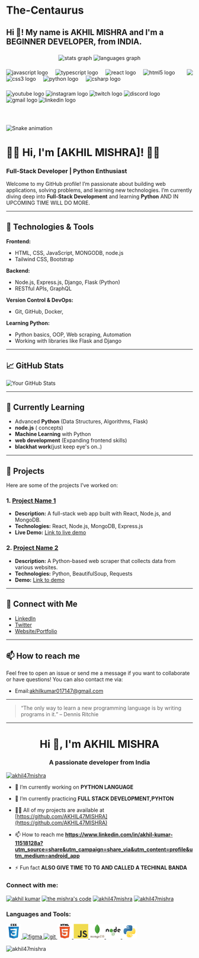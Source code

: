 # The-Centaurus


<h2 align="left">Hi 👋! My name is AKHIL MISHRA and I'm a BEGINNER DEVELOPER, from INDIA.</h2>

###

<div align="center">
  <img src="https://github-readme-stats.vercel.app/api?username=maurodesouza&hide_title=false&hide_rank=false&show_icons=true&include_all_commits=true&count_private=true&disable_animations=false&theme=dracula&locale=en&hide_border=false" height="150" alt="stats graph"  />
  <img src="https://github-readme-stats.vercel.app/api/top-langs?username=maurodesouza&locale=en&hide_title=false&layout=compact&card_width=320&langs_count=5&theme=dracula&hide_border=false" height="150" alt="languages graph"  />
</div>

###

<img align="right" height="150" src="https://i.imgflip.com/65efzo.gif"  />

###

<div align="left">
  <img src="https://cdn.jsdelivr.net/gh/devicons/devicon/icons/javascript/javascript-original.svg" height="30" alt="javascript logo"  />
  <img width="12" />
  <img src="https://cdn.jsdelivr.net/gh/devicons/devicon/icons/typescript/typescript-original.svg" height="30" alt="typescript logo"  />
  <img width="12" />
  <img src="https://cdn.jsdelivr.net/gh/devicons/devicon/icons/react/react-original.svg" height="30" alt="react logo"  />
  <img width="12" />
  <img src="https://cdn.jsdelivr.net/gh/devicons/devicon/icons/html5/html5-original.svg" height="30" alt="html5 logo"  />
  <img width="12" />
  <img src="https://cdn.jsdelivr.net/gh/devicons/devicon/icons/css3/css3-original.svg" height="30" alt="css3 logo"  />
  <img width="12" />
  <img src="https://cdn.jsdelivr.net/gh/devicons/devicon/icons/python/python-original.svg" height="30" alt="python logo"  />
  <img width="12" />
  <img src="https://cdn.jsdelivr.net/gh/devicons/devicon/icons/csharp/csharp-original.svg" height="30" alt="csharp logo"  />
</div>

###

<div align="left">
  <img src="https://img.shields.io/static/v1?message=Youtube&logo=youtube&label=&color=FF0000&logoColor=white&labelColor=&style=for-the-badge" height="35" alt="youtube logo"  />
  <img src="https://img.shields.io/static/v1?message=Instagram&logo=instagram&label=&color=E4405F&logoColor=white&labelColor=&style=for-the-badge" height="35" alt="instagram logo"  />
  <img src="https://img.shields.io/static/v1?message=Twitch&logo=twitch&label=&color=9146FF&logoColor=white&labelColor=&style=for-the-badge" height="35" alt="twitch logo"  />
  <img src="https://img.shields.io/static/v1?message=Discord&logo=discord&label=&color=7289DA&logoColor=white&labelColor=&style=for-the-badge" height="35" alt="discord logo"  />
  <img src="https://img.shields.io/static/v1?message=Gmail&logo=gmail&label=&color=D14836&logoColor=white&labelColor=&style=for-the-badge" height="35" alt="gmail logo"  />
  <img src="https://img.shields.io/static/v1?message=LinkedIn&logo=linkedin&label=&color=0077B5&logoColor=white&labelColor=&style=for-the-badge" height="35" alt="linkedin logo"  />
</div>

###

<br clear="both">

<img src="https://raw.githubusercontent.com/maurodesouza/maurodesouza/output/snake.svg" alt="Snake animation" />


       

###

# 👨‍💻 Hi, I'm [AKHIL MISHRA]! 👩‍💻

### Full-Stack Developer | Python Enthusiast

Welcome to my GitHub profile! I’m passionate about building web applications, solving problems, and learning new technologies. I’m currently diving deep into **Full-Stack Development** and learning **Python** AND IN UPCOMING TIME WILL DO MORE.



---

## 🔧 Technologies & Tools

**Frontend:**  
- HTML, CSS, JavaScript, MONGODB, node.js  
- Tailwind CSS, Bootstrap

**Backend:**  
- Node.js, Express.js, Django, Flask (Python)  
- RESTful APIs, GraphQL



**Version Control & DevOps:**  
- Git, GitHub, Docker, 

**Learning Python:**  
- Python basics, OOP, Web scraping, Automation  
- Working with libraries like Flask and Django

---

## 📈 GitHub Stats

![Your GitHub Stats](https://github-readme-stats.vercel.app/api?username=akhil47mishra&show_icons=true&hide_title=true&count_private=true&hide=prs)  
<!-- Replace 'your-username' with your GitHub username -->

---

## 🌱 Currently Learning

- Advanced **Python** (Data Structures, Algorithms, Flask)
- **node.js** ( concepts)
- **Machine Learning** with Python
- **web development** (Expanding frontend skills)
- **blackhat work**(just keep eye's on..) 

---

## 💼 Projects

Here are some of the projects I’ve worked on:

### 1. [Project Name 1](https://github.com/your-username/project-1)
- **Description:** A full-stack web app built with React, Node.js, and MongoDB.  
- **Technologies:** React, Node.js, MongoDB, Express.js  
- **Live Demo:** [Link to live demo](https://your-demo-link.com)

### 2. [Project Name 2](https://github.com/your-username/project-2)
- **Description:** A Python-based web scraper that collects data from various websites.  
- **Technologies:** Python, BeautifulSoup, Requests  
- **Demo:** [Link to demo](https://your-demo-link.com)

---

## 🌟 Connect with Me

- [LinkedIn](https://www.linkedin.com/in/akhil-kumar-11518128a?utm_source=share&utm_campaign=share_via&utm_content=profile&utm_medium=android_app)
- [Twitter](https://twitter.com/your-profile)
- [Website/Portfolio](https://your-portfolio.com)

---

## 📫 How to reach me

Feel free to open an issue or send me a message if you want to collaborate or have questions! You can also contact me via:

- Email:akhilkumar017147@gmail.com

---

> “The only way to learn a new programming language is by writing programs in it.” – Dennis Ritchie

---























<h1 align="center">Hi 👋, I'm AKHIL MISHRA</h1>
<h3 align="center">A passionate developer from India</h3>

<p align="left"> <a href="https://github.com/ryo-ma/github-profile-trophy"><img src="https://github-profile-trophy.vercel.app/?username=akhil47mishra" alt="akhil47mishra" /></a> </p>

- 🔭 I’m currently working on **PYTHON LANGUAGE**

- 🌱 I’m currently practicing **FULL STACK DEVELOPMENT,PYHTON**

- 👨‍💻 All of my projects are available at [https://github.com/AKHIL47MISHRA](https://github.com/AKHIL47MISHRA)

- 📫 How to reach me **https://www.linkedin.com/in/akhil-kumar-11518128a?utm_source=share&utm_campaign=share_via&utm_content=profile&utm_medium=android_app**

- ⚡ Fun fact **ALSO GIVE TIME TO TG AND CALLED A TECHINAL BANDA**

<h3 align="left">Connect with me:</h3>
<p align="left">
<a href="https://linkedin.com/in/akhil kumar" target="blank"><img align="center" src="https://raw.githubusercontent.com/rahuldkjain/github-profile-readme-generator/master/src/images/icons/Social/linked-in-alt.svg" alt="akhil kumar" height="30" width="40" /></a>
<a href="https://www.youtube.com/c/the mishra's code" target="blank"><img align="center" src="https://raw.githubusercontent.com/rahuldkjain/github-profile-readme-generator/master/src/images/icons/Social/youtube.svg" alt="the mishra's code" height="30" width="40" /></a>
<a href="https://www.codechef.com/users/akhil47mishra" target="blank"><img align="center" src="https://cdn.jsdelivr.net/npm/simple-icons@3.1.0/icons/codechef.svg" alt="akhil47mishra" height="30" width="40" /></a>
<a href="https://www.leetcode.com/akhil47mishra" target="blank"><img align="center" src="https://raw.githubusercontent.com/rahuldkjain/github-profile-readme-generator/master/src/images/icons/Social/leet-code.svg" alt="akhil47mishra" height="30" width="40" /></a>
</p>

<h3 align="left">Languages and Tools:</h3>
<p align="left"> <a href="https://www.w3schools.com/css/" target="_blank" rel="noreferrer"> <img src="https://raw.githubusercontent.com/devicons/devicon/master/icons/css3/css3-original-wordmark.svg" alt="css3" width="40" height="40"/> </a> <a href="https://www.figma.com/" target="_blank" rel="noreferrer"> <img src="https://www.vectorlogo.zone/logos/figma/figma-icon.svg" alt="figma" width="40" height="40"/> </a> <a href="https://git-scm.com/" target="_blank" rel="noreferrer"> <img src="https://www.vectorlogo.zone/logos/git-scm/git-scm-icon.svg" alt="git" width="40" height="40"/> </a> <a href="https://www.w3.org/html/" target="_blank" rel="noreferrer"> <img src="https://raw.githubusercontent.com/devicons/devicon/master/icons/html5/html5-original-wordmark.svg" alt="html5" width="40" height="40"/> </a> <a href="https://developer.mozilla.org/en-US/docs/Web/JavaScript" target="_blank" rel="noreferrer"> <img src="https://raw.githubusercontent.com/devicons/devicon/master/icons/javascript/javascript-original.svg" alt="javascript" width="40" height="40"/> </a> <a href="https://www.mongodb.com/" target="_blank" rel="noreferrer"> <img src="https://raw.githubusercontent.com/devicons/devicon/master/icons/mongodb/mongodb-original-wordmark.svg" alt="mongodb" width="40" height="40"/> </a> <a href="https://nodejs.org" target="_blank" rel="noreferrer"> <img src="https://raw.githubusercontent.com/devicons/devicon/master/icons/nodejs/nodejs-original-wordmark.svg" alt="nodejs" width="40" height="40"/> </a> <a href="https://www.python.org" target="_blank" rel="noreferrer"> <img src="https://raw.githubusercontent.com/devicons/devicon/master/icons/python/python-original.svg" alt="python" width="40" height="40"/> </a> </p>

<p><img align="center" src="https://github-readme-stats.vercel.app/api/top-langs?username=akhil47mishra&show_icons=true&locale=en&layout=compact" alt="akhil47mishra" /></p>
